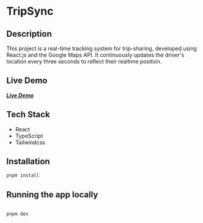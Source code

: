 # TripSync

## Description

This project is a real-time tracking system for trip-sharing, developed using React.js and the Google Maps API. It continuously updates the driver's location every three seconds to reflect their realtime position.

## Live Demo

**_[Live Demo](https://trip-sync-two.vercel.app/)_**

## Tech Stack

- React
- TypeScript
- Tailwindcss

## Installation

```bash
pnpm install
```

## Running the app locally

```bash

pnpm dev

```

